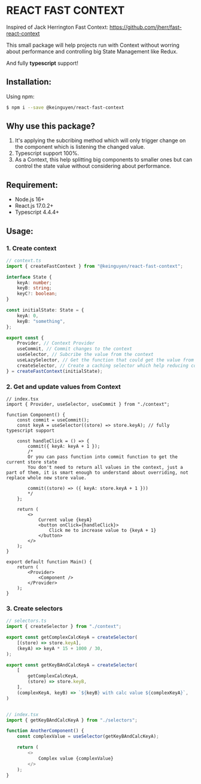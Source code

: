 # REACT FAST CONTEXT

Inspired of Jack Herrington Fast Context: https://github.com/jherr/fast-react-context

This small package will help projects run with Context without worring about performance and controlling big State Management like Redux.

And fully **typescript** support!


## Installation:
Using npm:

```bash
$ npm i --save @keinguyen/react-fast-context
```

## Why use this package?
1. It's applying the subcribing method which will only trigger change on the component which is listening the changed value.
2. Typescript support 100%.
3. As a Context, this help splitting big components to smaller ones but can control the state value without considering about performance.

## Requirement:
- Node.js 16+
- React.js 17.0.2+
- Typescript 4.4.4+

## Usage:
### 1. Create context
```ts
// context.ts
import { createFastContext } from "@keinguyen/react-fast-context";

interface State {
	keyA: number;
	keyB: string;
	keyC?: boolean;
}

const initialState: State = {
	keyA: 0,
	keyB: "something",
};

export const {
	Provider, // Context Provider
	useCommit, // Commit changes to the context
	useSelector, // Subcribe the value from the context
	useLazySelector, // Get the function that could get the value from the context by the time is executed
	createSelector, // Create a caching selector which help reducing complex computing during query
} = createFastContext(initialState);
```

### 2. Get and update values from Context
```tsx
// index.tsx
import { Provider, useSelector, useCommit } from "./context";

function Component() {
	const commit = useCommit();
	const keyA = useSelector((store) => store.keyA); // fully typescript support

	const handleClick = () => {
		commit({ keyA: keyA + 1 });
		/*
		Or you can pass function into commit function to get the current store state
		You don't need to return all values in the context, just a part of them, it is smart enough to understand about overriding, not replace whole new store value.

		commit((store) => ({ keyA: store.keyA + 1 }))
		*/
	};

	return (
		<>
			Current value {keyA}
			<button onClick={handleClick}>
				Click me to increase value to {keyA + 1}
			</button>
		</>
	);
}

export default function Main() {
	return (
		<Provider>
			<Component />
		</Provider>
	);
}
```

### 3. Create selectors
```ts
// selectors.ts
import { createSelector } from "./context";

export const getComplexCalcKeyA = createSelector(
	[(store) => store.keyA],
	(keyA) => keyA * 15 + 1000 / 30,
);

export const getKeyBAndCalcKeyA = createSelector(
	[
		getComplexCalcKeyA,
		(store) => store.keyB,
	],
	(complexKeyA, keyB) => `${keyB} with calc value ${complexKeyA}`,
)


// index.tsx
import { getKeyBAndCalcKeyA } from "./selectors";

function AnotherComponent() {
	const complexValue = useSelector(getKeyBAndCalcKeyA);

	return (
		<>
			Complex value {complexValue}
		</>
	);
}
```

